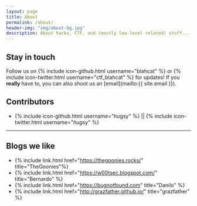 ```yaml
---
layout: page
title: About
permalink: /about/
header-img: "img/about-bg.jpg"
description: About hacks, CTF, and (mostly low-level related) stuff...
---
```


## Stay in touch ##

Follow us on {% include icon-github.html username="blahcat" %} or {% include
icon-twitter.html username="ctf_blahcat" %} for updates! If you __really__ have
to, you can also shoot us an [email](mailto:{{ site.email }}).


## Contributors ##

   * {% include icon-github.html username="hugsy" %} || {% include icon-twitter.html username="_hugsy_" %}


---

## Blogs we like ##

  * {% include link.html href="https://thegoonies.rocks/" title="TheGoonies"%}
  * {% include link.html href="https://w00tsec.blogspot.com/" title="Bernardo" %}
  * {% include link.html href="https://bugnotfound.com" title="Danilo" %}
  * {% include link.html href="http://grazfather.github.io/" title="grazfather" %}

